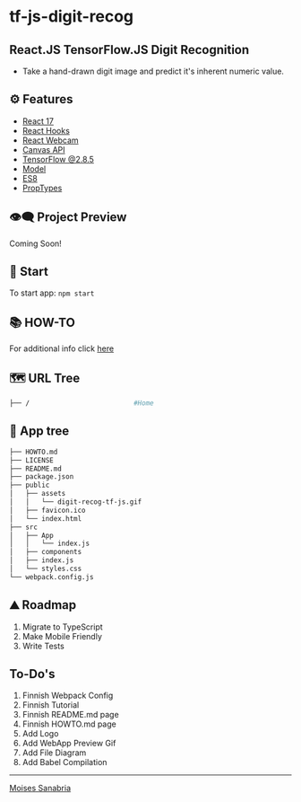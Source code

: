 # tf-js-digit-recog

## **React.JS TensorFlow.JS Digit Recognition**

- Take a hand-drawn digit image and predict it's inherent numeric value.

## ⚙ Features

- [React 17](https://reactjs.org/blog/2020/10/20/react-v17.html)
- [React Hooks](https://reactjs.org/docs/hooks-intro.html)
- [React Webcam](https://www.npmjs.com/package/react-webcam)
- [Canvas API](https://www.w3schools.com/tags/canvas_arc.asp)
- [TensorFlow @2.8.5](https://www.tensorflow.org/js/models)
- [Model]()
- [ES8](https://www.w3schools.com/js/js_2018.asp)
- [PropTypes](https://www.npmjs.com/package/prop-types)

## 👁️‍🗨️ Project Preview

Coming Soon!

## 🚀 Start

To start app: `npm start`

## 📚 HOW-TO

For additional info click [here]()

## 🗺 URL Tree

```bash
├── /                          #Home
```

## 🌿 App tree

```bash
├── HOWTO.md
├── LICENSE
├── README.md
├── package.json
├── public
│   ├── assets
│   │   └── digit-recog-tf-js.gif
│   ├── favicon.ico
│   └── index.html
├── src
│   ├── App
│   │   └── index.js
│   ├── components
│   ├── index.js
│   └── styles.css
└── webpack.config.js
```

## ⛰️ Roadmap

1. Migrate to TypeScript
2. Make Mobile Friendly
3. Write Tests

## To-Do's

1. Finnish Webpack Config
2. Finnish Tutorial
3. Finnish README.md page
4. Finnish HOWTO.md page
5. Add Logo
6. Add WebApp Preview Gif
7. Add File Diagram
8. Add Babel Compilation

---

[Moises Sanabria](https://www.moises.tech/)
